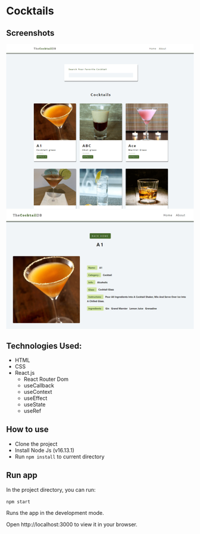 # Cocktails

## Screenshots

![Screenshot](./screenshots/screenshot-1.png)
![Screenshot](./screenshots/screenshot-2.png)

## Technologies Used:
- HTML
- CSS
- React.js
   - React Router Dom
   - useCallback
   - useContext
   - useEffect
   - useState
   - useRef

## How to use
- Clone the project
- Install Node Js (v16.13.1)
- Run `npm install` to current directory

## Run app
In the project directory, you can run:

`npm start`

Runs the app in the development mode.

Open http://localhost:3000 to view it in your browser.